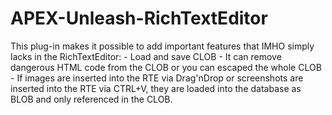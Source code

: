 # APEX-Unleash-RichTextEditor
This plug-in makes it possible to add important features that IMHO simply lacks in the RichTextEditor: - Load and save CLOB - It can remove dangerous HTML code from the CLOB or you can escaped the whole CLOB - If images are inserted into the RTE via Drag'nDrop or screenshots are inserted into the RTE via CTRL+V, they are loaded into the database as BLOB and only referenced in the CLOB.
